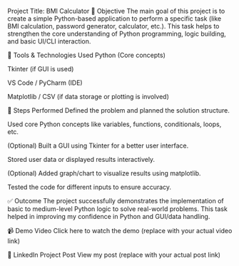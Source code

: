  Project Title: BMI Calculator 
📖 Objective
The main goal of this project is to create a simple Python-based application to perform a specific task (like BMI calculation, password generator, calculator, etc.). This task helps to strengthen the core understanding of Python programming, logic building, and basic UI/CLI interaction.

🔧 Tools & Technologies Used
Python (Core concepts)

Tkinter (if GUI is used)

VS Code / PyCharm (IDE)

Matplotlib / CSV (if data storage or plotting is involved)

🚀 Steps Performed
Defined the problem and planned the solution structure.

Used core Python concepts like variables, functions, conditionals, loops, etc.

(Optional) Built a GUI using Tkinter for a better user interface.

Stored user data or displayed results interactively.

(Optional) Added graph/chart to visualize results using matplotlib.

Tested the code for different inputs to ensure accuracy.

✅ Outcome
The project successfully demonstrates the implementation of basic to medium-level Python logic to solve real-world problems. This task helped in improving my confidence in Python and GUI/data handling.

📹 Demo Video
Click here to watch the demo (replace with your actual video link)

🔗 LinkedIn Project Post
View my post (replace with your actual post link)
